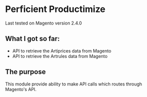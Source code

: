 Perficient Productimize
====================

Last tested on Magento version 2.4.0


What I got so far:
----------
 - API to retrieve the Artiprices data from Magento
 - API to retrieve the Artrules data from Magento

The purpose
----------

   This module provide ability to make API calls which routes through Magento's API.